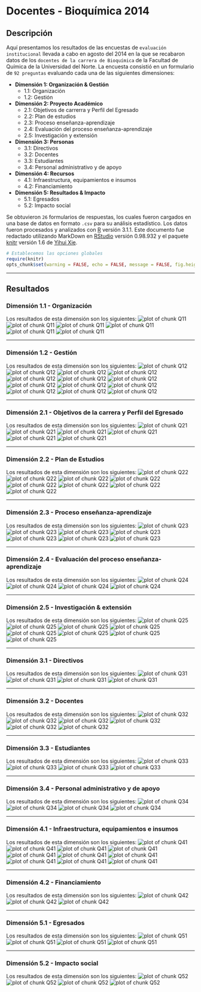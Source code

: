 # Docentes - Bioquímica 2014
## Descripción
Aquí presentamos los resultados de las encuestas de `evaluación institucional` llevada a cabo en agosto del 2014 en la que se recabaron datos de los `docentes de la carrera de Bioquímica` de la Facultad de Química de la Universidad del Norte. La encuesta consistió en un formulario de `92 preguntas` evaluando cada una de las siguientes dimensiones:

* __Dimensión 1: Organización & Gestión__
    * 1.1: Organización
    * 1.2: Gestión
* __Dimensión 2: Proyecto Académico__
    * 2.1: Objetivos de carrerra y Perfil del Egresado
    * 2.2: Plan de estudios
    * 2.3: Proceso enseñanza-aprendizaje
    * 2.4: Evaluación del proceso enseñanza-aprendizaje
    * 2.5: Investigación y extensión
* __Dimensión 3: Personas__
    * 3.1: Directivos
    * 3.2: Docentes
    * 3.3: Estudiantes
    * 3.4: Personal administrativo y de apoyo
* __Dimensión 4: Recursos__
    * 4.1: Infraestructura, equipamientos e insumos
    * 4.2: Financiamiento
* __Dimensión 5: Resultados & Impacto__
    * 5.1: Egresados
    * 5.2: Impacto social

Se obtuvieron `26` formularios de respuestas, los cuales fueron cargados en una base de datos en formato `.csv` para su análisis estadístico. Los datos fueron procesados y analizados con [R](http://www.r-project.org) versión 3.1.1. Este documento fue redactado utilizando MarkDown en [RStudio](http://www.rstudio.com) versión 0.98.932 y el paquete [knitr](http://cran.r-project.org/web/packages/knitr/index.html) versión 1.6 de [Yihui Xie](http://yihui.name/knitr).


```r
# Establecemos las opciones globales
require(knitr)
opts_chunk$set(warning = FALSE, echo = FALSE, message = FALSE, fig.height = 8, fig.width = 14)
```



***

## Resultados

### Dimensión 1.1 - Organización
Los resultados de esta dimensión son los siguientes:
![plot of chunk Q11](figure/Q111.png) ![plot of chunk Q11](figure/Q112.png) ![plot of chunk Q11](figure/Q113.png) ![plot of chunk Q11](figure/Q114.png) ![plot of chunk Q11](figure/Q115.png) ![plot of chunk Q11](figure/Q116.png) 

***
### Dimensión 1.2 - Gestión
Los resultados de esta dimensión son los siguientes:
![plot of chunk Q12](figure/Q121.png) ![plot of chunk Q12](figure/Q122.png) ![plot of chunk Q12](figure/Q123.png) ![plot of chunk Q12](figure/Q124.png) ![plot of chunk Q12](figure/Q125.png) ![plot of chunk Q12](figure/Q126.png) ![plot of chunk Q12](figure/Q127.png) ![plot of chunk Q12](figure/Q128.png) ![plot of chunk Q12](figure/Q129.png) ![plot of chunk Q12](figure/Q1210.png) ![plot of chunk Q12](figure/Q1211.png) ![plot of chunk Q12](figure/Q1212.png) ![plot of chunk Q12](figure/Q1213.png) 

***
### Dimensión 2.1 - Objetivos de la carrera y Perfil del Egresado
Los resultados de esta dimensión son los siguientes:
![plot of chunk Q21](figure/Q211.png) ![plot of chunk Q21](figure/Q212.png) ![plot of chunk Q21](figure/Q213.png) ![plot of chunk Q21](figure/Q214.png) ![plot of chunk Q21](figure/Q215.png) ![plot of chunk Q21](figure/Q216.png) 

***
### Dimensión 2.2 - Plan de Estudios
Los resultados de esta dimensión son los siguientes:
![plot of chunk Q22](figure/Q221.png) ![plot of chunk Q22](figure/Q222.png) ![plot of chunk Q22](figure/Q223.png) ![plot of chunk Q22](figure/Q224.png) ![plot of chunk Q22](figure/Q225.png) ![plot of chunk Q22](figure/Q226.png) ![plot of chunk Q22](figure/Q227.png) ![plot of chunk Q22](figure/Q228.png) 

***
### Dimensión 2.3 - Proceso enseñanza-aprendizaje
Los resultados de esta dimensión son los siguientes:
![plot of chunk Q23](figure/Q231.png) ![plot of chunk Q23](figure/Q232.png) ![plot of chunk Q23](figure/Q233.png) ![plot of chunk Q23](figure/Q234.png) ![plot of chunk Q23](figure/Q235.png) ![plot of chunk Q23](figure/Q236.png) ![plot of chunk Q23](figure/Q237.png) 

***
### Dimensión 2.4 - Evaluación del proceso enseñanza-aprendizaje
Los resultados de esta dimensión son los siguientes:
![plot of chunk Q24](figure/Q241.png) ![plot of chunk Q24](figure/Q242.png) ![plot of chunk Q24](figure/Q243.png) ![plot of chunk Q24](figure/Q244.png) 

***
### Dimensión 2.5 - Investigación & extensión
Los resultados de esta dimensión son los siguientes:
![plot of chunk Q25](figure/Q251.png) ![plot of chunk Q25](figure/Q252.png) ![plot of chunk Q25](figure/Q253.png) ![plot of chunk Q25](figure/Q254.png) ![plot of chunk Q25](figure/Q255.png) ![plot of chunk Q25](figure/Q256.png) ![plot of chunk Q25](figure/Q257.png) ![plot of chunk Q25](figure/Q258.png) 

***
### Dimensión 3.1 - Directivos
Los resultados de esta dimensión son los siguientes:
![plot of chunk Q31](figure/Q311.png) ![plot of chunk Q31](figure/Q312.png) ![plot of chunk Q31](figure/Q313.png) ![plot of chunk Q31](figure/Q314.png) 

***
### Dimensión 3.2 - Docentes
Los resultados de esta dimensión son los siguientes:
![plot of chunk Q32](figure/Q321.png) ![plot of chunk Q32](figure/Q322.png) ![plot of chunk Q32](figure/Q323.png) ![plot of chunk Q32](figure/Q324.png) ![plot of chunk Q32](figure/Q325.png) ![plot of chunk Q32](figure/Q326.png) 

***
### Dimensión 3.3 - Estudiantes
Los resultados de esta dimensión son los siguientes:
![plot of chunk Q33](figure/Q331.png) ![plot of chunk Q33](figure/Q332.png) ![plot of chunk Q33](figure/Q333.png) ![plot of chunk Q33](figure/Q334.png) 

***
### Dimensión 3.4 - Personal administrativo y de apoyo
Los resultados de esta dimensión son los siguientes:
![plot of chunk Q34](figure/Q341.png) ![plot of chunk Q34](figure/Q342.png) ![plot of chunk Q34](figure/Q343.png) ![plot of chunk Q34](figure/Q344.png) 

***
### Dimensión 4.1 - Infraestructura, equipamientos e insumos
Los resultados de esta dimensión son los siguientes:
![plot of chunk Q41](figure/Q411.png) ![plot of chunk Q41](figure/Q412.png) ![plot of chunk Q41](figure/Q413.png) ![plot of chunk Q41](figure/Q414.png) ![plot of chunk Q41](figure/Q415.png) ![plot of chunk Q41](figure/Q416.png) ![plot of chunk Q41](figure/Q417.png) ![plot of chunk Q41](figure/Q418.png) ![plot of chunk Q41](figure/Q419.png) ![plot of chunk Q41](figure/Q4110.png) 

***
### Dimensión 4.2 - Financiamiento
Los resultados de esta dimensión son los siguientes:
![plot of chunk Q42](figure/Q421.png) ![plot of chunk Q42](figure/Q422.png) ![plot of chunk Q42](figure/Q423.png) 

***
### Dimensión 5.1 - Egresados
Los resultados de esta dimensión son los siguientes:
![plot of chunk Q51](figure/Q511.png) ![plot of chunk Q51](figure/Q512.png) ![plot of chunk Q51](figure/Q513.png) ![plot of chunk Q51](figure/Q514.png) 

***
### Dimensión 5.2 - Impacto social
Los resultados de esta dimensión son los siguientes:
![plot of chunk Q52](figure/Q521.png) ![plot of chunk Q52](figure/Q522.png) ![plot of chunk Q52](figure/Q523.png) ![plot of chunk Q52](figure/Q524.png) 
